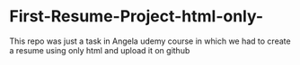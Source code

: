 # First-Resume-Project-html-only- 
This repo was just a task in Angela udemy course in which we had to create a resume using only html and upload it on github
